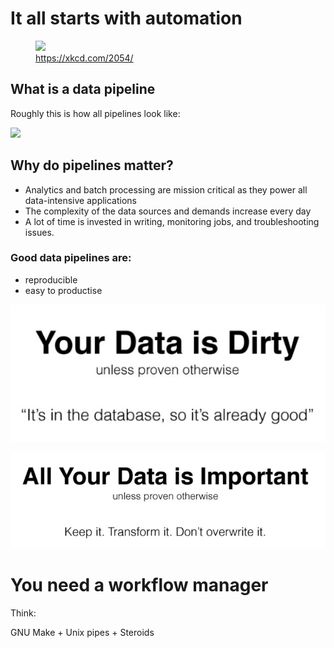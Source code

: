 # It all starts with automation

<figure class="image">
  <img src="https://imgs.xkcd.com/comics/data_pipeline.png">
  <figcaption><a href='https://xkcd.com/2054/'>https://xkcd.com/2054/</a></figcaption>
</figure>

## What is a data pipeline
Roughly this is how all pipelines look like:

![](https://i1.wp.com/datapipesoft.com/wp-content/uploads/2017/05/data-pipeline.png?fit=651%2C336&ssl=1)


## Why do pipelines matter?

- Analytics and batch processing are mission critical as they power all data-intensive applications
- The complexity of the data sources and demands increase every day
- A lot of time is invested in writing, monitoring jobs, and troubleshooting issues.

### Good data pipelines are:
- reproducible
- easy to productise

![](_static/gooddata.png)

![](_static/gooddata1.png)



# You need a workflow manager

Think:

GNU Make + Unix pipes + Steroids
